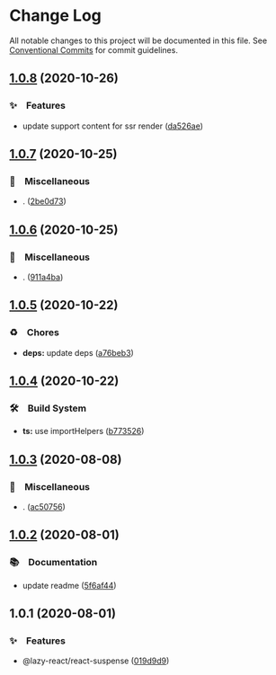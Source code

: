 # Change Log

All notable changes to this project will be documented in this file.
See [Conventional Commits](https://conventionalcommits.org) for commit guidelines.

## [1.0.8](https://github.com/bluelovers/ws-react/compare/@lazy-react/react-suspense@1.0.7...@lazy-react/react-suspense@1.0.8) (2020-10-26)


### ✨　Features

* update support content for ssr render ([da526ae](https://github.com/bluelovers/ws-react/commit/da526ae82304473246a3f00e7bf565f14b3867c5))





## [1.0.7](https://github.com/bluelovers/ws-react/compare/@lazy-react/react-suspense@1.0.6...@lazy-react/react-suspense@1.0.7) (2020-10-25)


### 🔖　Miscellaneous

* . ([2be0d73](https://github.com/bluelovers/ws-react/commit/2be0d736afda906c853284fc04f19447bebacebb))





## [1.0.6](https://github.com/bluelovers/ws-react/compare/@lazy-react/react-suspense@1.0.5...@lazy-react/react-suspense@1.0.6) (2020-10-25)


### 🔖　Miscellaneous

* . ([911a4ba](https://github.com/bluelovers/ws-react/commit/911a4ba693de383302dce310f4ada86fa6c644ab))





## [1.0.5](https://github.com/bluelovers/ws-react/compare/@lazy-react/react-suspense@1.0.4...@lazy-react/react-suspense@1.0.5) (2020-10-22)


### ♻️　Chores

* **deps:** update deps ([a76beb3](https://github.com/bluelovers/ws-react/commit/a76beb37961f79e1f21a0a53f8845c1f5a28a698))





## [1.0.4](https://github.com/bluelovers/ws-react/compare/@lazy-react/react-suspense@1.0.3...@lazy-react/react-suspense@1.0.4) (2020-10-22)


### 🛠　Build System

* **ts:** use importHelpers ([b773526](https://github.com/bluelovers/ws-react/commit/b7735267ce68e73a469feb384ac9ef7982ab741b))





## [1.0.3](https://github.com/bluelovers/ws-react/compare/@lazy-react/react-suspense@1.0.2...@lazy-react/react-suspense@1.0.3) (2020-08-08)


### 🔖　Miscellaneous

* . ([ac50756](https://github.com/bluelovers/ws-react/commit/ac507565e6101828049c7787c14f1f88d8ff1824))





## [1.0.2](https://github.com/bluelovers/ws-react/compare/@lazy-react/react-suspense@1.0.1...@lazy-react/react-suspense@1.0.2) (2020-08-01)


### 📚　Documentation

* update readme ([5f6af44](https://github.com/bluelovers/ws-react/commit/5f6af444748e6e5238b786d9b75bc0fa0b82d466))





## 1.0.1 (2020-08-01)


### ✨　Features

* @lazy-react/react-suspense ([019d9d9](https://github.com/bluelovers/ws-react/commit/019d9d94f45abb6dfc05aa427430243beb590e46))
